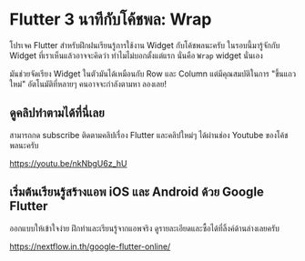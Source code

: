 # Flutter 3 นาทีกับโค้ชพล: Wrap

โปรเจค Flutter สำหรับฝึกฝนเรียนรู้การใช้งาน Widget กับโค้ชพลนะครับ ในรอบนี้มารู้จักกับ Widget ที่เราเห็นแล้วอาจจะคิดว่า ทำไมไม่บอกตั้งแต่แรก นั่นคือ `Wrap` widget นั่นเอง

มันช่วยจัดเรียง Widget ในตัวมันได้เหมือนกับ Row และ Column แต่มีคุณสมบัติในการ "ขึ้นแถวใหม่" อัตโนมัติที่หลายๆ คนอาจจะกำลังตามหา ลองเลย!

## ดูคลิปทำตามได้ที่นี่เลย 

สามารถกด subscribe ติดตามคลิปเรื่อง Flutter และคลิปใหม่ๆ ได้ผ่านช่อง Youtube ของโค้ชพลนะครับ 

https://youtu.be/nkNbgU6z_hU

## เริ่มต้นเรียนรู้สร้างแอพ iOS และ Android ด้วย Google Flutter 

ออกแบบให้เข้าใจง่าย ฝึกทำและเรียนรู้จากแอพจริง ดูรายละเอียดและซื้อได้ที่ลิ้งค์ด้านล่างเลยครับ 

https://nextflow.in.th/google-flutter-online/
